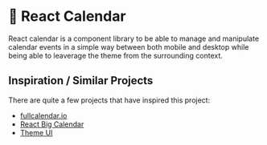# 📆 React Calendar 

React calendar is a component library to be able to manage and manipulate 
calendar events in a simple way between both mobile and desktop while being able
to leaverage the theme from the surrounding context. 

## Inspiration / Similar Projects

There are quite a few projects that have inspired this project: 

- [fullcalendar.io](https://fullcalendar.io)
- [React Big Calendar](https://intljusticemission.github.io/react-big-calendar/examples/index.html)
- [Theme UI](https://theme-ui.com)
